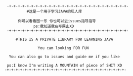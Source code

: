            -+-+-+-+-+-+-+-+-+-+-+-+-+-+-+-+-+-+-+-+-+-+-+-+-+-+-+-
                    #这是一个用于学习JAVA的私人库

                你可以看看图一乐 你也可以去issues指导指导
                       ps:我知道我在写屎山XD
           -+-+-+-+-+-+-+-+-+-+-+-+-+-+-+-+-+-+-+-+-+-+-+-+-+-+-+-

               #THIS IS A PRIVATE LIBRARY FOR LEARNING JAVA

                         You can looking FOR FUN

            You can also go to issues and guide me if you like

           ps:I know I'm writing A MOUNTAIN of piece of SHIT XD
          -+-+-+-+-+-+-+-+-+-+-+-+-+-+-+-+-+-+-+-+-+-+-+-+-+-+-+-

